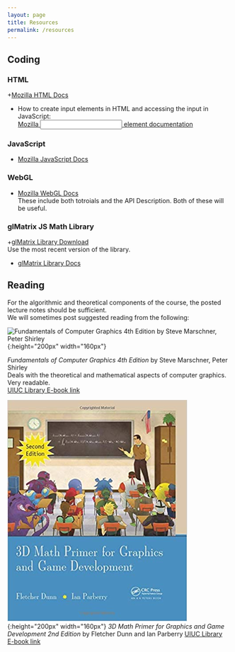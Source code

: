 ```yaml
---
layout: page
title: Resources
permalink: /resources
---
```


## Coding ##

### HTML ###
+[Mozilla HTML Docs](https://developer.mozilla.org/en-US/docs/Web/HTML)

+ How to create input elements in HTML and accessing the input in JavaScript:<br/>
[Mozilla <input> element documentation](https://developer.mozilla.org/en-US/docs/Web/HTML/Element/input)

### JavaScript ###
+ [Mozilla JavaScript Docs](https://developer.mozilla.org/en-US/docs/Web/JavaScript)

### WebGL ###
+ [Mozilla WebGL Docs](https://developer.mozilla.org/en-US/docs/Web/API/WebGL_API) <br/>
These include both totroials and the API Description. Both of these will be useful.

### glMatrix JS Math Library ###
+[glMatrix Library Download](https://glmatrix.net/) <br/>
Use the most recent version of the library. 
+ [glMatrix Library Docs](https://glmatrix.net/docs/)

## Reading ##

For the algorithmic and theoretical components of the course, the posted lecture notes should be sufficient. <br/>
We will sometimes post suggested reading from the following: 

![Fundamentals of Computer Graphics 4th Edition by Steve Marschner, Peter Shirley](/img/shirley.jpg){:height="200px" width="160px"}

_Fundamentals of Computer Graphics 4th Edition_ by Steve Marschner, Peter Shirley  
Deals with the theoretical and mathematical aspects of computer graphics. Very readable.  
[UIUC Library E-book link](https://i-share-uiu.primo.exlibrisgroup.com/permalink/01CARLI_UIU/gpjosq/alma99945011412205899)

![3D Math Primer for Graphics and Game Development 2nd Edition by Fletcher Dunn and Ian Parberry](/img/3DMath.jpg){:height="200px" width="160px"}
_3D Math Primer for Graphics and Game Development 2nd Edition_ by Fletcher Dunn and Ian Parberry 
[UIUC Library E-book link](https://i-share-uiu.primo.exlibrisgroup.com/permalink/01CARLI_UIU/gpjosq/alma99671950512205899)



